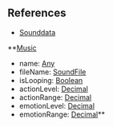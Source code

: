 ## References
  * [Sounddata](VanillaSounddata.md)

**[Music](VanillaMusic.md)
  * name: [Any](Any.md)
  * fileName: [SoundFile](SoundFile.md)
  * isLooping: [Boolean](Boolean.md)
  * actionLevel: [Decimal](Decimal.md)
  * actionRange: [Decimal](Decimal.md)
  * emotionLevel: [Decimal](Decimal.md)
  * emotionRange: [Decimal](Decimal.md)**
